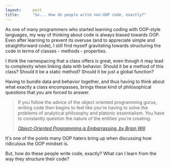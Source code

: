 ```yaml
---
layout:     post
title:      "So... How do people write non-OOP code, exactly?"
---
```


As one of many programmers who started learning coding with OOP-style languages, my way of thinking about code is always biased towards OOP. Even after learning to prevent its overuse (and to appreciate simple and straightforward code), I still find myself gravitating towards structuring the code in terms of classes - methods - properties. 

I think the namespacing that a class offers is great, even though it may lead to complexity when linking data with behavior. Should it be a method of this class? Should it be a static method? Should it be just a global function?

Having to bundle data and behavior together, and thus having to think about what exactly a class encompasses, brings these kind of philosophical questions that you are forced to answer. 

<blockquote>
  <p>
    If you follow the advice of the object oriented programming gurus, writing code then begins to feel like you're having to solve the problems of analytical philosophy and platonic essentialism. You have to constantly question the nature of the entities you're creating.
  </p>
  <footer><cite title="Brian Will"><a href="https://youtu.be/IRTfhkiAqPw?t=228"> Object-Oriented Programming is Embarrassing, by Brian Will </a></cite></footer>
</blockquote>

It's one of the points many OOP haters bring up when discussing how ridiculous the OOP mindset is.

But, how do these people write code, exactly? What can I learn from the way they structure their code? 

